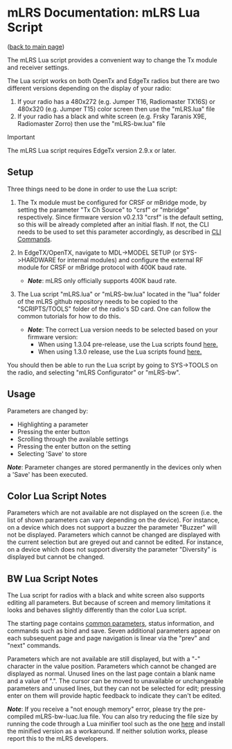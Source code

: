 # mLRS Documentation: mLRS Lua Script #

([back to main page](../README.md))

The mLRS Lua script provides a convenient way to change the Tx module and receiver settings.

The Lua script works on both OpenTx and EdgeTx radios but there are two different versions depending on the display of your radio:
1. If your radio has a 480x272 (e.g. Jumper T16, Radiomaster TX16S) or 480x320 (e.g. Jumper T15) color screen then use the "mLRS.lua" file
2. If your radio has a black and white screen (e.g. Frsky Taranis X9E, Radiomaster Zorro) then use the "mLRS-bw.lua" file

> [!IMPORTANT]
> The mLRS Lua script requires EdgeTx version 2.9.x or later.

## Setup

Three things need to be done in order to use the Lua script:

1. The Tx module must be configured for CRSF or mBridge mode, by setting the parameter "Tx Ch Source" to "crsf" or "mbridge" respectively. Since firmware version v0.2.13 "crsf" is the default setting, so this will be already completed after an initial flash. If not, the CLI needs to be used to set this parameter accordingly, as described in [CLI Commands](CLI.md).

2. In EdgeTX/OpenTX, navigate to MDL->MODEL SETUP (or SYS->HARDWARE for internal modules) and configure the external RF module for CRSF or mBridge protocol with 400K baud rate.

    - ***Note***: mLRS only officially supports 400K baud rate.

3. The Lua script "mLRS.lua" or "mLRS-bw.lua" located in the "lua" folder of the mLRS github repository needs to be copied to the "SCRIPTS/TOOLS" folder of the radio's SD card. One can follow the common tutorials for how to do this.

    - ***Note***: The correct Lua version needs to be selected based on your firmware version:
        - When using 1.3.04 pre-release, use the Lua scripts found [here.](https://github.com/olliw42/mLRS/tree/v1.3.04-pre-release/lua) 
        - When using 1.3.0 release, use the Lua scripts found [here.](https://github.com/olliw42/mLRS/tree/v1.3-release/lua) 

You should then be able to run the Lua script by going to SYS->TOOLS on the radio, and selecting "mLRS Configurator" or "mLRS-bw".

## Usage

Parameters are changed by:
- Highlighting a parameter
- Pressing the enter button
- Scrolling through the available settings
- Pressing the enter button on the setting
- Selecting 'Save' to store

***Note***: Parameter changes are stored permanently in the devices only when a 'Save' has been executed.

## Color Lua Script Notes

Parameters which are not available are not displayed on the screen (i.e. the list of shown parameters can vary depending on the device). For instance, on a device which does not support a buzzer the parameter "Buzzer" will not be displayed. Parameters which cannot be changed are displayed with the current selection but are greyed out and cannot be edited. For instance, on a device which does not support diversity the parameter "Diversity" is displayed but cannot be changed.

## BW Lua Script Notes

The Lua script for radios with a black and white screen also supports editing all parameters. But because of screen and memory limitations it looks and behaves slightly differently than the color Lua script.

The starting page contains [common parameters](PARAMETERS.md#mlrs-documentation-parameters-v1300), status information, and commands such as bind and save. Seven additional parameters appear on each subsequent page and page navigation is linear via the "prev" and "next" commands.

Parameters which are not available are still displayed, but with a "-" character in the value position. Parameters which cannot be changed are displayed as normal. Unused lines on the last page contain a blank name and a value of ".". The cursor can be moved to unavailable or unchangeable parameters and unused lines, but they can not be selected for edit; pressing enter on them will provide haptic feedback to indicate they can't be edited.

***Note***:  If you receive a "not enough memory" error, please try the pre-compiled mLRS-bw-luac.lua file.  You can also try reducing the file size by running the code through a Lua minifier tool such as the one [here](https://mothereff.in/lua-minifier) and install the minified version as a workaround.  If neither solution works, please report this to the mLRS developers.

